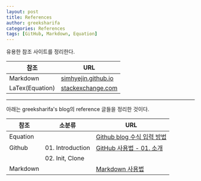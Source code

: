 ```yaml
---
layout: post
title: References
author: greeksharifa
categories: References
tags: [GitHub, Markdown, Equation]
---
```


유용한 참조 사이트를 정리한다.

참조            | URL
---------       | ---------
Markdown        | [simhyejin.github.io](https://simhyejin.github.io/2016/06/30/Markdown-syntax/)
LaTex(Equation) | [stackexchange.com](https://math.meta.stackexchange.com/questions/5020/mathjax-basic-tutorial-and-quick-reference)

---

아래는 greeksharifa's blog의 reference 글들을 정리한 것이다.

| 참조            | 소분류            | URL
| ---------       | ---------        | --------
| Equation        |                  | [Github blog 수식 입력 방법](https://greeksharifa.github.io/references/2018/06/29/equation-usage/)
| Github          | 01. Introduction | [GitHub 사용법 - 01. 소개](https://greeksharifa.github.io/github/2018/06/29/github-usage-01-introduction/)
|                 | 02. Init, Clone  |
| Markdown        |                  | [Markdown 사용법](https://greeksharifa.github.io/references/2018/06/29/markdown-usage/)

